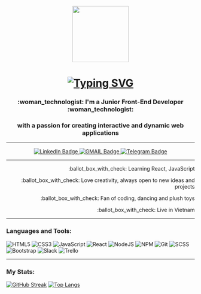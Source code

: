 <p align="center"><img src="https://i.pinimg.com/originals/f0/f0/d9/f0f0d932d6e39c7af5aa305cbd8da735.gif" height="150" /></p>
<h1 align="center"><a href="https://git.io/typing-svg"><img src="https://readme-typing-svg.herokuapp.com?font=Fira+Code&weight=500&size=30&pause=1000&color=5BF754&center=true&vCenter=true&width=435&lines=%3C+Hello%2C+World!+%2F%3E" alt="Typing SVG" /></a></h1>
<h3 align="center">:woman_technologist: I'm a Junior Front-End Developer :woman_technologist:</h3>
<h3 align="center">with a passion for creating interactive and dynamic web applications</h3>

---

<div id="badges" align="center">
  <a href="https://www.linkedin.com/in/anastasiia-kochkina-b536a2278/">
    <img src="https://img.shields.io/badge/LinkedIn-blue?style=for-the-badge&logo=linkedin&logoColor=white" alt="LinkedIn Badge"/>
  </a>
  <a href="nasti.lynx@gmail.com">
    <img src="https://img.shields.io/badge/Gmail-D14836?style=for-the-badge&logo=gmail&logoColor=white" alt="GMAIL Badge"/>
  </a>
  <a href="https://t.me/AiLince">
    <img src="https://img.shields.io/badge/Telegram-2CA5E0?style=for-the-badge&logo=telegram&logoColor=white" alt="Telegram Badge"/>
  </a>
</div>

---

<p align="end">:ballot_box_with_check: Learning React, JavaScript</p>
<p align="end">:ballot_box_with_check: Love creativity, always open to new ideas and projects</p> 
<p align="end">:ballot_box_with_check: Fan of coding, dancing and plush toys</p>
<p align="end">:ballot_box_with_check: Live in Vietnam</p>

---

### Languages and Tools:
  
![HTML5](https://img.shields.io/badge/html5-%23E34F26.svg?style=for-the-badge&logo=html5&logoColor=white) 
![CSS3](https://img.shields.io/badge/css3-%231572B6.svg?style=for-the-badge&logo=css3&logoColor=white) 
![JavaScript](https://img.shields.io/badge/javascript-%23323330.svg?style=for-the-badge&logo=javascript&logoColor=%23F7DF1E) 
![React](https://img.shields.io/badge/react-%2320232a.svg?style=for-the-badge&logo=react&logoColor=%2361DAFB) 
![NodeJS](https://img.shields.io/badge/node.js-6DA55F?style=for-the-badge&logo=node.js&logoColor=white) 
![NPM](https://img.shields.io/badge/NPM-%23CB3837.svg?style=for-the-badge&logo=npm&logoColor=white) 
![Git](https://img.shields.io/badge/git-%23F05033.svg?style=for-the-badge&logo=git&logoColor=white)
![SCSS](https://img.shields.io/badge/Scss-CC6699?style=for-the-badge&logo=scss&logoColor=white)
![Bootstrap](https://img.shields.io/badge/bootstrap-%238511FA.svg?style=for-the-badge&logo=bootstrap&logoColor=white)
![Slack](https://img.shields.io/badge/Slack-4A154B?style=for-the-badge&logo=slack&logoColor=white)
![Trello](https://img.shields.io/badge/Trello-%23026AA7.svg?style=for-the-badge&logo=Trello&logoColor=white)

---

### My Stats:
[![GitHub Streak](http://github-readme-streak-stats.herokuapp.com?user=AiLince&theme=dark&background=000000)](https://git.io/streak-stats)
[![Top Langs](https://github-readme-stats.vercel.app/api/top-langs/?username=AiLince&layout=compact&theme=vision-friendly-dark)](https://github.com/anuraghazra/github-readme-stats)

